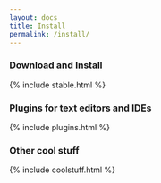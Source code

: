 ```yaml
---
layout: docs
title: Install
permalink: /install/
---
```


<h3 id="download">Download and Install</h3>

{% include stable.html %}

<h3 id="plugins">Plugins for text editors and IDEs</h3>

{% include plugins.html %}

<h3 id="cool">Other cool stuff</h3>

{% include coolstuff.html %}